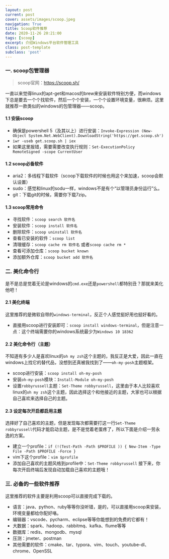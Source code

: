 ```yaml
---
layout: post
current: post
cover: assets/images/scoop.jpeg
navigation: True
title: Scoop软件推荐
date: 2020-11-26 20:21:00
tags: [scoop]
excerpt: 介绍Windows平台软件管理工具
class: post-template
subclass: 'post'
---
```


### 一. scoop包管理器

> scoop官网：https://scoop.sh/

  一直以来觉得linux的apt-get和macos的brew来安装软件特别方便，而windows下总是要去一个个找软件，然后一个个安装，一个个设置环境变量，很麻烦。这里就推荐一款类似的windows的包管理器——scoop。

#### 1.1 安装scoop

* 确保是powershell 5（及其以上）进行安装：`Invoke-Expression (New-Object System.Net.WebClient).DownloadString('https://get.scoop.sh')`
* `iwr -useb get.scoop.sh | iex`
* 如果这里报错，需要需要改变执行规则：`Set-ExecutionPolicy RemoteSigned -scope CurrentUser`

#### 1.2 scoop必备软件

* aria2：多线程下载软件（scoop下载软件的时候也用这个来加速，scoop会默认设置）
* sudo：感觉和linux的sodu一样，windows不是有个“以管理员身份运行”么。
* git：下载git的时候，需要你下载7zip。

#### 1.3 scoop常用命令

* 寻找软件：`scoop search 软件名`
* 安装软件：`scoop install 软件名`
* 删除软件：`scoop uninstall 软件名`
* 查看已安装的软件：`scoop list`
* 清理缓存：`scoop cache rm 软件名` 或者`scoop cache rm *`
* 查看可添加仓库：`scoop bucket known`
* 添加额外仓库：`scoop bucket add 软件名 `

### 二. 美化命令行

是不是总是觉着无论是windows的`cmd.exe`还是`powershell`都特别丑？那就来美化他吧！

#### 2.1 美化终端

这里推荐的是微软自带的`windows-terminal`，反正个人感觉挺好用也挺好看的。

* 直接用scoop进行安装即可：`scoop install windows-terminal`，但是注意一点：这个终端需要你的windows系统最少为`Windows 10 18362`

#### 2.2 美化命令行（主题）

不知道有多少人是喜欢linux的`oh my zsh`这个主题的，我反正是大爱，因此一直在windows上找它的替代品，没想到还真被我找到了——`oh-my-posh`主题框架。

* scoop进行安装：`scoop install oh-my-posh`
* 安装`oh-my-posh`模块：`Install-Module oh-my-posh `
* 设置`robbyrussell`主题：`Set-Theme robbyrussell`，这里由于本人比较喜欢linux的`oh my zsh`这个主题，因此选择这个和他接近的主题，大家也可以根据自己喜欢来选择自己的主题。

#### 2.3 设定每次开启都启用主题
选择好了自己喜欢的主题，但是发现每次都需要打这一行`Set-Theme robbyrussell`代码才能启动主题，是不是觉着老蛋疼了，所以下面是介绍一劳永逸的方案。
* 建立一个profile：`if (!(Test-Path -Path $PROFILE )) { New-Item -Type File -Path $PROFILE -Force }`
* vim下这个profile：`vim $profile`
* 添加自己喜欢的主题风格到profile中：`Set-Theme robbyrussell`
接下来，你每次开启终端后发现自动加载自己喜欢的主题哦！

### 三. 必备的一些软件推荐

这里推荐的软件主要是利用scoop可以直接完成下载的。

* 语言：java、python、ruby等等你没听错，是的，可以直接用scoop来安装，环境变量都给你配好咯。
* 编辑器：vscode、pycharm、eclipse等等你能想到的免费的它都有！
* 大数据：spark、hadoop、rabbitmq、kafka、flume等等
* 数据库：redis、mongodb、mysql
* 压测：jmeter、postman
* 其他需要的软件：cmake、tar、typora、vim、touch、youtube-dl、chrome、OpenSSL



